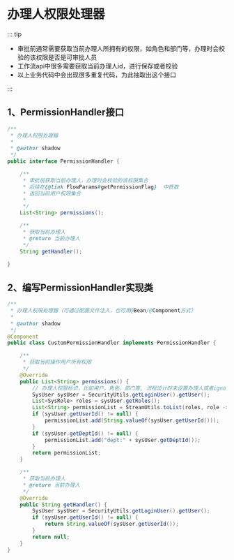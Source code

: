 # 办理人权限处理器
<!-- @include: ../other/betweengg.md -->

::: tip
- 审批前通常需要获取当前办理人所拥有的权限，如角色和部门等，办理时会校验的该权限是否是可审批人员  
- 工作流api中很多需要获取当前办理人id，进行保存或者校验  
- 以上业务代码中会出现很多重复代码，为此抽取出这个接口  
 
:::

## 1、PermissionHandler接口

```java
/**
 * 办理人权限处理器
 *
 * @author shadow
 */
public interface PermissionHandler {

    /**
     * 审批前获取当前办理人，办理时会校验的该权限集合
     * 后续在{@link FlowParams#getPermissionFlag}  中获取
     * 返回当前用户权限集合
     *
     */
    List<String> permissions();

    /**
     * 获取当前办理人
     * @return 当前办理人
     */
    String getHandler();

}
```

## 2、编写PermissionHandler实现类

```java
/**
 * 办理人权限处理器（可通过配置文件注入，也可用@Bean/@Component方式）
 *
 * @author shadow
 */
@Component
public class CustomPermissionHandler implements PermissionHandler {

    /**
     * 获取当前操作用户所有权限
     */
    @Override
    public List<String> permissions() {
        // 办理人权限标识，比如用户，角色，部门等, 流程设计时未设置办理人或者ignore为true可不传 [按需传输]
        SysUser sysUser = SecurityUtils.getLoginUser().getUser();
        List<SysRole> roles = sysUser.getRoles();
        List<String> permissionList = StreamUtils.toList(roles, role -> "role:" + role.getRoleId());
        if (sysUser.getUserId() != null) {
            permissionList.add(String.valueOf(sysUser.getUserId()));
        }
        if (sysUser.getDeptId() != null) {
            permissionList.add("dept:" + sysUser.getDeptId());
        }
        return permissionList;
    }

    /**
     * 获取当前办理人
     * @return 当前办理人
     */
    @Override
    public String getHandler() {
        SysUser sysUser = SecurityUtils.getLoginUser().getUser();
        if (sysUser.getUserId() != null) {
            return String.valueOf(sysUser.getUserId());
        }
        return null;
    }
}

```

